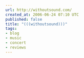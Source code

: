 ```yaml
---
url: http://withoutsound.com/
created_at: 2006-06-24 07:10 UTC
published: false
title: "(((withoutsound)))"
tags:
- blog
- music
- concert
- reviews
---
```



